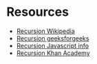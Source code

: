 # Resources 
+ [Recursion Wikipedia][1]
+ [ Recursion geeksforgeeks][2]
+ [Recursion Javascript info][3]
+ [Recursion Khan Academy][4]

[1]:https://en.wikipedia.org/wiki/Recursion_(computer_science)
[2]:https://www.geeksforgeeks.org/recursion/
[3]:https://javascript.info/recursion
[4]:https://www.khanacademy.org/computing/computer-science/algorithms/recursive-algorithms/a/recursion
